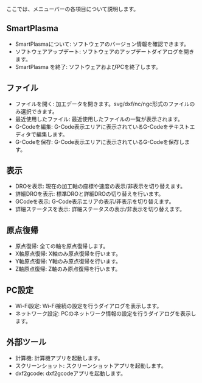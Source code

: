 ここでは、メニューバーの各項目について説明します。

## SmartPlasma
- SmartPlasmaについて: ソフトウェアのバージョン情報を確認できます。
- ソフトウェアアップデート: ソフトウェアのアップデートダイアログを開きます。
- SmartPlasma を終了: ソフトウェアおよびPCを終了します。

## ファイル
- ファイルを開く: 加工データを開きます。svg/dxf/nc/ngc形式のファイルのみ選択できます。
- 最近使用したファイル: 最近使用したファイルの一覧が表示されます。
- G-Codeを編集: G-Code表示エリアに表示されているG-Codeをテキストエディタで編集します。
- G-Codeを保存: G-Code表示エリアに表示されているG-Codeを保存します。

## 表示
- DROを表示: 現在の加工軸の座標や速度の表示/非表示を切り替えます。
- 詳細DROを表示: 標準DROと詳細DROの切り替えを行います。
- GCodeを表示: G-Code表示エリアの表示/非表示を切り替えます。
- 詳細ステータスを表示: 詳細ステータスの表示/非表示を切り替えます。

## 原点復帰
- 原点復帰: 全ての軸を原点復帰します。
- X軸原点復帰: X軸のみ原点復帰を行います。
- Y軸原点復帰: Y軸のみ原点復帰を行います。
- Z軸原点復帰: Z軸のみ原点復帰を行います。

## PC設定
- Wi-Fi設定: Wi-Fi接続の設定を行うダイアログを表示します。
- ネットワーク設定: PCのネットワーク情報の設定を行うダイアログを表示します。

## 外部ツール
- 計算機: 計算機アプリを起動します。
- スクリーンショット: スクリーンショットアプリを起動します。
- dxf2gcode: dxf2gcodeアプリを起動します。
